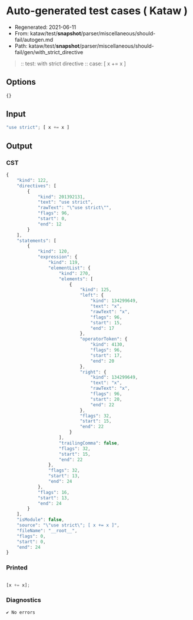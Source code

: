 # Auto-generated test cases ( Kataw )
- Regenerated: 2021-06-11
- From: kataw/test/__snapshot__/parser/miscellaneous/should-fail/autogen.md
- Path: kataw/test/__snapshot__/parser/miscellaneous/should-fail/gen/with_strict_directive
> :: test: with strict directive
> :: case: [ x += x ]
## Options

`````js
{}
`````
## Input

`````js
"use strict"; [ x += x ]
`````
## Output

### CST

```javascript
{
    "kind": 122,
    "directives": [
        {
            "kind": 201392131,
            "text": "use strict",
            "rawText": "\"use strict\"",
            "flags": 96,
            "start": 0,
            "end": 12
        }
    ],
    "statements": [
        {
            "kind": 120,
            "expression": {
                "kind": 119,
                "elementList": {
                    "kind": 270,
                    "elements": [
                        {
                            "kind": 125,
                            "left": {
                                "kind": 134299649,
                                "text": "x",
                                "rawText": "x",
                                "flags": 96,
                                "start": 15,
                                "end": 17
                            },
                            "operatorToken": {
                                "kind": 4130,
                                "flags": 96,
                                "start": 17,
                                "end": 20
                            },
                            "right": {
                                "kind": 134299649,
                                "text": "x",
                                "rawText": "x",
                                "flags": 96,
                                "start": 20,
                                "end": 22
                            },
                            "flags": 32,
                            "start": 15,
                            "end": 22
                        }
                    ],
                    "trailingComma": false,
                    "flags": 32,
                    "start": 15,
                    "end": 22
                },
                "flags": 32,
                "start": 13,
                "end": 24
            },
            "flags": 16,
            "start": 13,
            "end": 24
        }
    ],
    "isModule": false,
    "source": "\"use strict\"; [ x += x ]",
    "fileName": "__root__",
    "flags": 0,
    "start": 0,
    "end": 24
}
```

### Printed

```javascript

[x += x];
```

### Diagnostics

```javascript
✔ No errors
```

